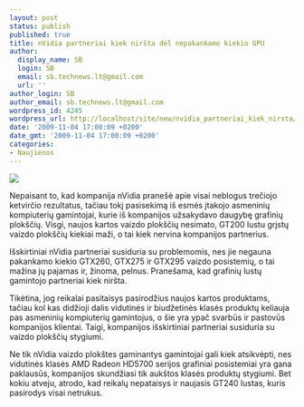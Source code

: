 ```yaml
---
layout: post
status: publish
published: true
title: nVidia partneriai kiek niršta dėl nepakankamo kiekio GPU
author:
  display_name: SB
  login: SB
  email: sb.technews.lt@gmail.com
  url: ''
author_login: SB
author_email: sb.technews.lt@gmail.com
wordpress_id: 4245
wordpress_url: http://localhost/site/new/nvidia_partneriai_kiek_nirsta/
date: '2009-11-04 17:00:09 +0200'
date_gmt: '2009-11-04 17:00:09 +0200'
categories:
- Naujienos
---
```

<div class="imgright"><img src="http://t3.gstatic.com/images?q=tbn:4O1nr9FyB5xQrM:http://images.pcworld.com/news/graphics/162453-GeForce_GTX_275_3qtr2_original.jpg"  /></div>
<p>Nepaisant to, kad kompanija nVidia pranešė apie visai neblogus trečiojo ketvirčio rezultatus, tačiau tokį pasisekimą iš esmės įtakojo asmeninių kompiuterių gamintojai, kurie iš kompanijos užsakydavo daugybę grafinių plokščių. Visgi, naujos kartos vaizdo plokščių nesimato, GT200 lustu grįstų vaizdo plokščių kiekiai maži, o tai kiek nervina kompanijos partnerius.</p>
<p>Išskirtiniai nVidia partneriai susiduria su problemomis, nes jie negauna pakankamo kiekio GTX260, GTX275 ir GTX295 vaizdo posistemių, o tai mažina jų pajamas ir, žinoma, pelnus. Pranešama, kad grafinių lustų gamintojo partneriai kiek niršta.</p>
<p>Tikėtina, jog reikalai pasitaisys pasirodžius naujos kartos produktams, tačiau kol kas didžioji dalis vidutinės ir biudžetinės klasės produktų keliauja pas asmeninių kompiuterių gamintojus, o šie yra ypač svarbūs ir pastovūs kompanijos klientai. Taigi, kompanijos išskirtiniai partneriai susiduria su vaizdo plokščių stygiumi.</p>
<p>Ne tik nVidia vaizdo plokštes gaminantys gamintojai gali kiek atsikvėpti, nes vidutinės klasės AMD Radeon HD5700 serijos grafiniai posistemiai yra gana paklausūs, kompanijos skundžiasi tik aukštos klasės produktų stygiumi. Bet kokiu atveju, atrodo, kad reikalų nepataisys ir naujasis GT240 lustas, kuris pasirodys visai netrukus.<br /></p>
